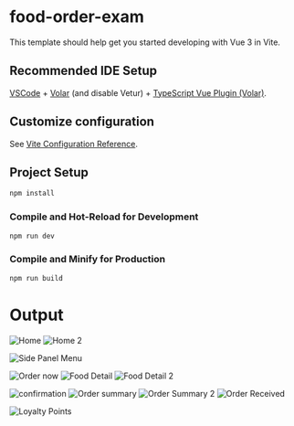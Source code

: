 # food-order-exam

This template should help get you started developing with Vue 3 in Vite.

## Recommended IDE Setup

[VSCode](https://code.visualstudio.com/) + [Volar](https://marketplace.visualstudio.com/items?itemName=Vue.volar) (and disable Vetur) + [TypeScript Vue Plugin (Volar)](https://marketplace.visualstudio.com/items?itemName=Vue.vscode-typescript-vue-plugin).

## Customize configuration

See [Vite Configuration Reference](https://vitejs.dev/config/).

## Project Setup

```sh
npm install
```

### Compile and Hot-Reload for Development

```sh
npm run dev
```

### Compile and Minify for Production

```sh
npm run build
```
# Output
![Home](https://github.com/RjParagas/FastFood-Exam/assets/85539643/390ec98b-8544-45d1-8e36-04e53ea42fab)
![Home 2](https://github.com/RjParagas/FastFood-Exam/assets/85539643/1f2dcaf1-3b81-4405-a872-5fc28625b5a8)

![Side Panel Menu](https://github.com/RjParagas/FastFood-Exam/assets/85539643/6d35c762-30f9-4521-8cd4-610208f6a9a0)

![Order now](https://github.com/RjParagas/FastFood-Exam/assets/85539643/9174f0f1-c379-43d6-9b64-b38c126f9935)
![Food Detail](https://github.com/RjParagas/FastFood-Exam/assets/85539643/672e270f-b248-41b1-a366-6fd42a63256e)
![Food Detail 2](https://github.com/RjParagas/FastFood-Exam/assets/85539643/a9ecc2a2-8b87-40ba-a1ee-b02f2dce524f)


![confirmation](https://github.com/RjParagas/FastFood-Exam/assets/85539643/ab435e6f-a976-42a2-a078-4c24eacb0932)
![Order summary](https://github.com/RjParagas/FastFood-Exam/assets/85539643/4b559b6f-37ba-461d-ac97-62f26d5b8654)
![Order Summary 2](https://github.com/RjParagas/FastFood-Exam/assets/85539643/fe5667e1-0a91-42ac-9072-7b1ffef7954e)
![Order Received](https://github.com/RjParagas/FastFood-Exam/assets/85539643/d394ac9a-ebf5-45a0-88dd-7c1a350147a7)


![Loyalty Points](https://github.com/RjParagas/FastFood-Exam/assets/85539643/9553bd61-4386-4de4-8a42-92e59a4a8726)






